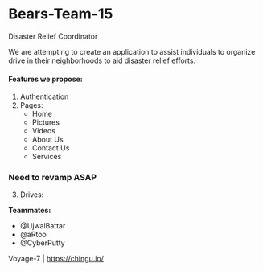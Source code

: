 # Bears-Team-15

Disaster Relief Coordinator

We are attempting to create an application to assist individuals to
organize drive in their neighborhoods to aid disaster relief efforts.


#### Features we propose:
1. Authentication
2. Pages:
    * Home
    * Pictures
    * Videos
    * About Us
    * Contact Us
    * Services

### Need to revamp ASAP
3. Drives:

**Teammates:**
  - @UjwalBattar
  - @aRtoo
  - @CyberPutty



Voyage-7 | https://chingu.io/
